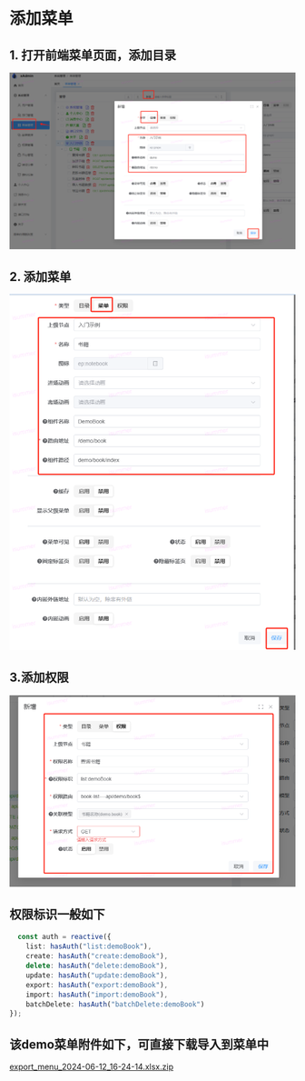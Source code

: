 # 添加菜单

## 1. 打开前端菜单页面，添加目录
![img.png](assets/img.png)
## 2. 添加菜单
![img_1.png](assets/img_1.png)
## 3.添加权限
![img2.png](assets/img_2.png)

## 权限标识一般如下
```ts
  const auth = reactive({
    list: hasAuth("list:demoBook"),
    create: hasAuth("create:demoBook"),
    delete: hasAuth("delete:demoBook"),
    update: hasAuth("update:demoBook"),
    export: hasAuth("export:demoBook"),
    import: hasAuth("import:demoBook"),
    batchDelete: hasAuth("batchDelete:demoBook")
});
```

## 该demo菜单附件如下，可直接下载导入到菜单中
[export_menu_2024-06-12_16-24-14.xlsx.zip](assets/export_menu_2024-06-12_16-24-14.zip)
